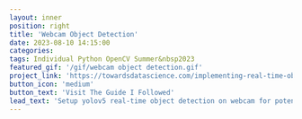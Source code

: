 ```yaml
---
layout: inner
position: right
title: 'Webcam Object Detection'
date: 2023-08-10 14:15:00
categories:
tags: Individual Python OpenCV Summer&nbsp2023
featured_gif: '/gif/webcam object detection.gif'
project_link: 'https://towardsdatascience.com/implementing-real-time-object-detection-system-using-pytorch-and-opencv-70bac41148f7'
button_icon: 'medium'
button_text: 'Visit The Guide I Followed'
lead_text: 'Setup yolov5 real-time object detection on webcam for potential incorporation with robotic arm later.'
---
```

